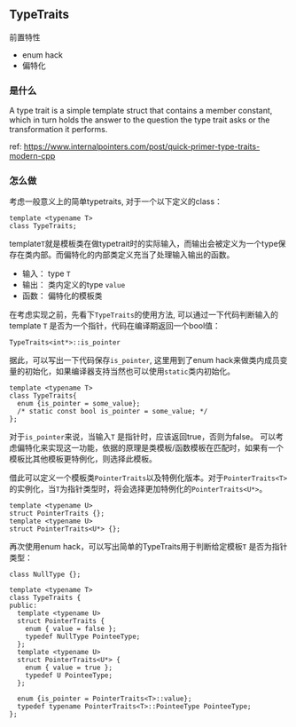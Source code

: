 
## TypeTraits

前置特性

- enum hack
- 偏特化

### 是什么

A type trait is a simple template struct that contains a member constant, which in turn holds the answer to the question the type trait asks or the transformation it performs. 

ref: https://www.internalpointers.com/post/quick-primer-type-traits-modern-cpp

### 怎么做

考虑一般意义上的简单typetraits, 对于一个以下定义的class：
```
template <typename T>
class TypeTraits;
```

template`T`就是模板类在做typetrait时的实际输入，而输出会被定义为一个type保存在类内部。而偏特化的内部类定义充当了处理输入输出的函数。

- 输入： type `T`
- 输出： 类内定义的type `value`
- 函数： 偏特化的模板类

在考虑实现之前，先看下`TypeTraits`的使用方法, 可以通过一下代码判断输入的template `T` 是否为一个指针，代码在编译期返回一个bool值：
```
TypeTraits<int*>::is_pointer
```

据此，可以写出一下代码保存`is_pointer`, 这里用到了enum hack来做类内成员变量的初始化，如果编译器支持当然也可以使用`static`类内初始化。

```
template <typename T>
class TypeTraits{
  enum {is_pointer = some_value};
  /* static const bool is_pointer = some_value; */
};
```

对于`is_pointer`来说，当输入`T` 是指针时，应该返回true，否则为false。 可以考虑偏特化来实现这一功能，依据的原理是类模板/函数模板在匹配时，如果有一个模板比其他模板更特例化，则选择此模板。

借此可以定义一个模板类`PointerTraits`以及特例化版本。对于`PointerTraits<T>`的实例化，当`T`为指针类型时，将会选择更加特例化的`PointerTraits<U*>`。

```
template <typename U>
struct PointerTraits {};
template <typename U>
struct PointerTraits<U*> {};
```

再次使用enum hack，可以写出简单的TypeTraits用于判断给定模板`T` 是否为指针类型：

```
class NullType {};

template <typename T>
class TypeTraits {
public:
  template <typename U>
  struct PointerTraits {
    enum { value = false };
    typedef NullType PointeeType;
  };
  template <typename U>
  struct PointerTraits<U*> {
    enum { value = true };
    typedef U PointeeType;
  };

  enum {is_pointer = PointerTraits<T>::value};
  typedef typename PointerTraits<T>::PointeeType PointeeType;
};

```

